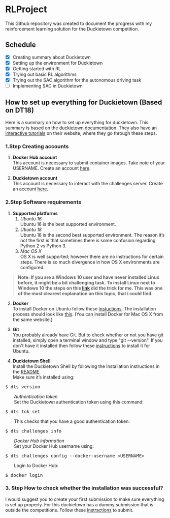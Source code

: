 # RLProject
This Github repository was created to document the progress with my reinforcement learning solution for the Duckietown competition.
## Schedule
- [x] Creating summary about Duckietown
- [x] Setting up the environment for Duckietown
- [x] Getting started with RL
- [x] Trying out basic RL algorithms 
- [x] Trying out the SAC algorithm for the autonomous driving task
- [ ] Implementing SAC in Duckietown
## How to set up everything for Duckietown (Based on DT18)
Here is a summary on how to set up everything for duckietown. This summary is based on the [duckietown documentation](https://docs.duckietown.org/DT19/AIDO/out/manual.html). They also have an [interactive tutorials](https://www.duckietown.org/research/ai-driving-olympics/get-started) on their website, where they go through these steps.

### 1.Step Creating accounts
1. **Docker Hub account**\
This account is necessary to submit container images. Take note of your USERNAME.
Create an account [here](https://hub.docker.com/).

2. **Duckietown account**\
This account is necessary to interact with the challenges server.
Create an account [here](https://www.duckietown.org/research/ai-driving-olympics/ai-do-register).

### 2.Step Software requirements
1. **Supported platforms**
    1. *Ubuntu 16*\
Ubuntu 16 is the best supported environment.
    2. *Ubuntu 18*\
Ubuntu 18 is the second best supported environment.
The reason it’s not the first is that sometimes there is some confusion regarding Python 2 vs Python 3.
    3. *Mac OS X*\
OS X is well supported; however there are no instructions for certain steps. There is so much divergence in how OS X environments are configured.

> **Note: If you are a Windows 10 user and have never installed Linux before, it might be a bit challenging task. To install Linux next to Windows 10 the steps on this [link](https://askubuntu.com/questions/726972/dual-boot-windows-10-and-linux-ubuntu-on-separate-hard-drives
) did the trick for me. This was one of the most clearest explanation on this topic, that i could find.**


2. **Docker**\
To install Docker on Ubuntu follow these [instuctions](https://docs.docker.com/install/linux/docker-ce/ubuntu/). The installation process should look like [this](https://www.youtube.com/watch?v=i3BxQlNEhuk). (You can install Docker for Mac OS X from the same website.)

3. **Git**\
You probably already have Git. But to check whether or not you have git installed, simply open a terminal window and type "git --version". If you don't have it installed then follow these [instructions](https://www.liquidweb.com/kb/install-git-ubuntu-16-04-lts/) to install it for Ubuntu.

4. **Duckietown Shell**\
Install the Duckietown Shell by following the Installation instructions in the [README](https://github.com/duckietown/duckietown-shell).\
Make sure it’s installed using:

<pre>
$ dts version
</pre>

&nbsp;&nbsp;&nbsp;&nbsp;&nbsp;&nbsp;&nbsp;*Authentication token*\
&nbsp;&nbsp;&nbsp;&nbsp;&nbsp;&nbsp;&nbsp;Set the Duckietown authentication token using this command:
<pre>
$ dts tok set
</pre>
&nbsp;&nbsp;&nbsp;&nbsp;&nbsp;&nbsp;&nbsp;This checks that you have a good authentication token:
<pre>
$ dts challenges info
</pre>

&nbsp;&nbsp;&nbsp;&nbsp;&nbsp;&nbsp;&nbsp;*Docker Hub information*\
&nbsp;&nbsp;&nbsp;&nbsp;&nbsp;&nbsp;&nbsp;Set your Docker Hub username using:
<pre>
$ dts challenges config --docker-username &lt;USERNAME&gt;
</pre>
&nbsp;&nbsp;&nbsp;&nbsp;&nbsp;&nbsp;&nbsp;Login to Docker Hub:
<pre>
$ docker login
</pre>

### 3. Step How to check whether the installation was successful?
I would suggest you to create your first submission to make sure everything is set up properly. For this duckietown has a dummy submission that is outside the competitions. Follow these [instractions](https://docs.duckietown.org/DT19/AIDO/out/cm_first.html) to submit.
